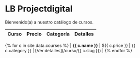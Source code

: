 # LB Projectdigital
Bienvenido(a) a nuestro catálogo de cursos.

| Curso | Precio | Categoría | Detalles |
|-------|--------|-----------|----------|
{% for c in site.data.courses %}
| **{{ c.name }}** | ${{ c.price }} | {{ c.category }} | [Ver detalles](/curso/{{ c.slug }}) |
{% endfor %}
